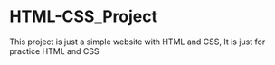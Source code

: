 # HTML-CSS_Project
This project is just a simple website with HTML and CSS, It is just for practice HTML and CSS
